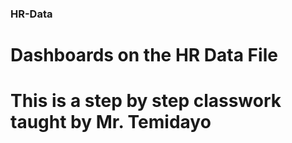 ### HR-Data

# Dashboards on the HR Data File
# This is a step by step classwork taught by Mr. Temidayo

